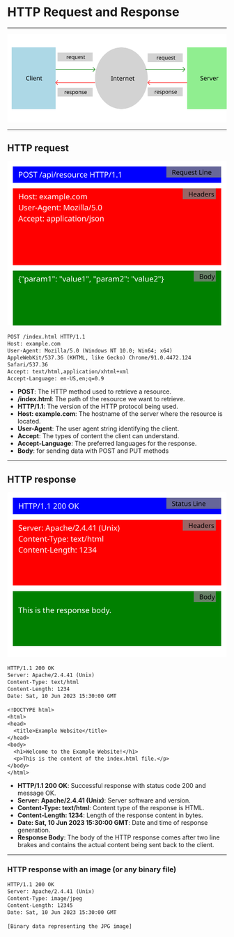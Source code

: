 # HTTP Request and Response

---

![Archtecture](../images/client-server.svg)

---

## HTTP request

![HTTP request](../images/request.svg)

```http request
POST /index.html HTTP/1.1
Host: example.com
User-Agent: Mozilla/5.0 (Windows NT 10.0; Win64; x64) AppleWebKit/537.36 (KHTML, like Gecko) Chrome/91.0.4472.124 Safari/537.36
Accept: text/html,application/xhtml+xml
Accept-Language: en-US,en;q=0.9
```

- **POST**: The HTTP method used to retrieve a resource.
- **/index.html**: The path of the resource we want to retrieve.
- **HTTP/1.1**: The version of the HTTP protocol being used.
- **Host: example.com**: The hostname of the server where the resource is located.
- **User-Agent**: The user agent string identifying the client.
- **Accept**: The types of content the client can understand.
- **Accept-Language**: The preferred languages for the response.
- **Body**: for sending data with POST and PUT methods

---

## HTTP response

![HTTP response](../images/response.svg)

```http request
HTTP/1.1 200 OK
Server: Apache/2.4.41 (Unix)
Content-Type: text/html
Content-Length: 1234
Date: Sat, 10 Jun 2023 15:30:00 GMT

<!DOCTYPE html>
<html>
<head>
  <title>Example Website</title>
</head>
<body>
  <h1>Welcome to the Example Website!</h1>
  <p>This is the content of the index.html file.</p>
</body>
</html>
```

- **HTTP/1.1 200 OK**: Successful response with status code 200 and message OK.
- **Server: Apache/2.4.41 (Unix)**: Server software and version.
- **Content-Type: text/html**: Content type of the response is HTML.
- **Content-Length: 1234**: Length of the response content in bytes.
- **Date: Sat, 10 Jun 2023 15:30:00 GMT**: Date and time of response generation.
- **Response Body**: The body of the HTTP response comes after two line brakes and contains the actual content being sent back to the client.

---

### HTTP response with an image (or any binary file)

```http request
HTTP/1.1 200 OK
Server: Apache/2.4.41 (Unix)
Content-Type: image/jpeg
Content-Length: 12345
Date: Sat, 10 Jun 2023 15:30:00 GMT

[Binary data representing the JPG image]

```
